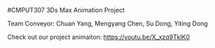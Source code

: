 #CMPUT307 3Ds Max Animation Project 

Team Conveyor: Chuan Yang, Mengyang Chen, Su Dong, Yiting Dong

Check out our project animaiton: https://youtu.be/X_xzq9TklK0

